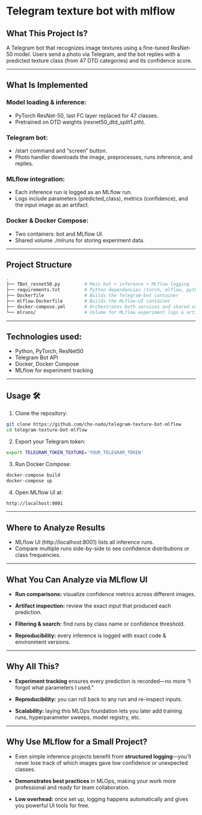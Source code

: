 # Telegram texture bot with mlflow

## What This Project Is?
A Telegram bot that recognizes image textures using a fine-tuned ResNet-50 model. Users send a photo via Telegram, and the bot replies with a predicted texture class (from 47 DTD categories) and its confidence score.

---
## What Is Implemented

### Model loading & inference:
- PyTorch ResNet-50, last FC layer replaced for 47 classes.
- Pretrained on DTD weights (resnet50_dtd_split1.pth).

### Telegram bot:
- /start command and “screen” button.
- Photo handler downloads the image, preprocesses, runs inference, and replies.

### MLflow integration:
- Each inference run is logged as an MLflow run.
- Logs include parameters (predicted_class), metrics (confidence), and the input image as an artifact.

### Docker & Docker Compose:
- Two containers: bot and MLflow UI.
- Shared volume ./mlruns for storing experiment data.

---

## Project Structure

```bash
.
├── TBot_resnet50.py         # Main bot + inference + MLflow logging
├── requirements.txt         # Python dependencies (torch, mlflow, python-telegram-bot, etc.)
├── Dockerfile               # Builds the Telegram-bot container
├── mlflow.Dockerfile        # Builds the MLflow-UI container
├── docker-compose.yml       # Orchestrates both services and shared volume
└── mlruns/                  # Volume for MLflow experiment logs & artifacts
```
---
## Technologies used:
- Python, PyTorch, ResNet50
- Telegram Bot API
- Docker, Docker Compose
- MLflow for experiment tracking

---
## Usage 🛠️

1. Clone the repository:

```bash
git clone https://github.com/cho-nado/telegram-texture-bot-mlflow
cd telegram-texture-bot-mlflow
```

2. Export your Telegram token:

```bash
export TELEGRAM_TOKEN_TEXTURE='YOUR_TELEGRAM_TOKEN'
```

3. Run Docker Compose:

```bash
docker-compose build
docker-compose up
```
4. Open MLflow UI at:

```bash
http://localhost:8001
``` 

---
## Where to Analyze Results
- MLflow UI (http://localhost:8001) lists all inference runs.
- Compare multiple runs side-by-side to see confidence distributions or class frequencies.

---
## What You Can Analyze via MLflow UI

- **Run comparisons:** visualize confidence metrics across different images.

- **Artifact inspection:** review the exact input that produced each prediction.

- **Filtering & search:** find runs by class name or confidence threshold.

- **Reproducibility:** every inference is logged with exact code & environment versions.


--- 
## Why All This?
- **Experiment tracking** ensures every prediction is recorded—no more “I forgot what parameters I used.”

- **Reproducibility:** you can roll back to any run and re-inspect inputs.

- **Scalability:** laying this MLOps foundation lets you later add training runs, hyperparameter sweeps, model registry, etc.

---
## Why Use MLflow for a Small Project?

- Even simple inference projects benefit from **structured logging**—you’ll never lose track of which images gave low confidence or unexpected classes.

- **Demonstrates best practices** in MLOps, making your work more professional and ready for team collaboration.

- **Low overhead:** once set up, logging happens automatically and gives you powerful UI tools for free.









